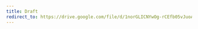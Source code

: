 ```yaml
---
title: Draft
redirect_to: https://drive.google.com/file/d/1norGLICNYwOg-rCEfb05vJuoAGY0fFXs/view?usp=sharing
---
```

